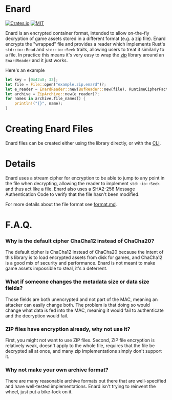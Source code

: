# Enard
[![Crates.io](https://img.shields.io/crates/v/enard)](https://crates.io/crates/enard)
[![MIT](https://img.shields.io/badge/license-MIT--2.0-blue)](./LICENSE)

Enard is an encrypted container format, intended to allow on-the-fly decryption of game assets
stored in a different format (e.g. a zip file). Enard encrypts the "wrapped" file and provides
a reader which implements Rust's `std::io::Read` and `std::io::Seek` traits, allowing users
to treat it similarly to a file. In practice this means it's very easy to wrap the
[zip](https://crates.io/crates/zip) library around an `EnardReader` and it just works.

Here's an example
```rust
let key = [0x42u8; 32];
let file = File::open("example.zip.enard")?;
let e_reader = EnardReader::new(BufReader::new(file), RuntimeCipherFactory, &key)?;
let archive = ZipArchive::new(e_reader)?;
for names in archive.file_names() {
    println!("{}", name);
}
```

# Creating Enard Files
Enard files can be created either using the library directly, or with the [CLI][enard-cli].

# Details

Enard uses a stream cipher for encryption to be able to jump to any point in the file when
decrypting, allowing the reader to implement `std::io::Seek` and thus act like a file. 
Enard also uses a SHA2-256 Message Authentication Code to verify that the file hasn't
been modified. 

For more details about the file format see
[format.md](https://github.com/Bindernews/enard/blob/main/format.md).

# F.A.Q.

### Why is the default cipher ChaCha12 instead of ChaCha20?
The default cipher is ChaCha12 instead of ChaCha20 because the intent of this library is to
load encrypted assets from disk for games, and ChaCha12 is a good mix of security and performance.
Enard is not meant to make game assets impossible to steal, it's a deterrent.

### What if someone changes the metadata size or data size fields?
Those fields are both unencrypted and not part of the MAC, meaning an attacker can easily change
both. The problem is that doing so would change what data is fed into the MAC, meaning it would
fail to authenticate and the decryption would fail.

### ZIP files have encryption already, why not use it?
First, you might not want to use ZIP files. Second, ZIP file encryption is relatively weak,
doesn't apply to the whole file, requires that the file be decrypted all at once, and many zip
implementations simply don't support it.

### Why not make your own archive format?
There are many reasonable archive formats out there that are well-specified and have well-tested
implementations. Enard isn't trying to reinvent the wheel, just put a bike-lock on it.

[enard-cli]: https://github.com/Bindernews/enard/tree/main/cli